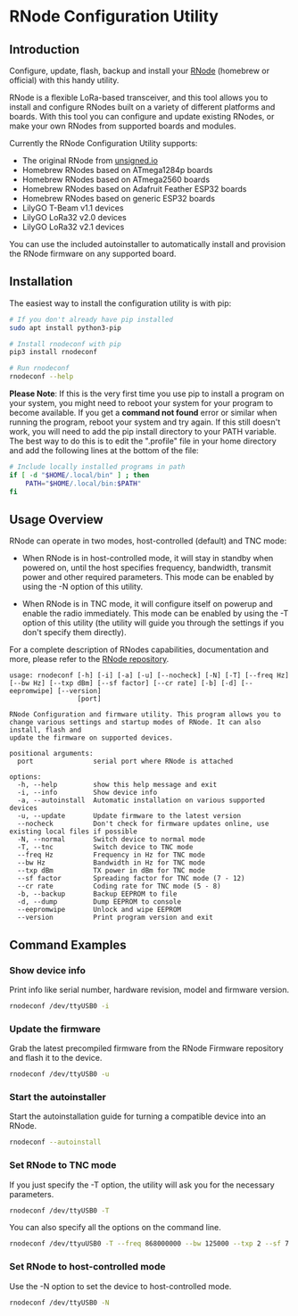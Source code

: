 # RNode Configuration Utility

## Introduction

Configure, update, flash, backup and install your [RNode](https://unsigned.io/projects/rnode/) (homebrew or official) with this handy utility.

RNode is a flexible LoRa-based transceiver, and this tool allows you to install and configure RNodes built on a variety of different platforms and boards. With this tool you can configure and update existing RNodes, or make your own RNodes from supported boards and modules.

Currently the RNode Configuration Utility supports:

- The original RNode from [unsigned.io](https://unsigned.io/)
- Homebrew RNodes based on ATmega1284p boards
- Homebrew RNodes based on ATmega2560 boards
- Homebrew RNodes based on Adafruit Feather ESP32 boards
- Homebrew RNodes based on generic ESP32 boards
- LilyGO T-Beam v1.1 devices
- LilyGO LoRa32 v2.0 devices
- LilyGO LoRa32 v2.1 devices

You can use the included autoinstaller to automatically install and provision the RNode firmware on any supported board.

## Installation

The easiest way to install the configuration utility is with pip:

```sh
# If you don't already have pip installed
sudo apt install python3-pip

# Install rnodeconf with pip
pip3 install rnodeconf

# Run rnodeconf
rnodeconf --help
```

**Please Note**: If this is the very first time you use pip to install a program on your system, you might need to reboot your system for your program to become available. If you get a __command not found__ error or similar when running the program, reboot your system and try again. If this still doesn't work, you will need to add the pip install directory to your PATH variable. The best way to do this is to edit the ".profile" file in your home directory and add the following lines at the bottom of the file:

```sh
# Include locally installed programs in path
if [ -d "$HOME/.local/bin" ] ; then
    PATH="$HOME/.local/bin:$PATH"
fi
```

## Usage Overview

RNode can operate in two modes, host-controlled (default) and TNC mode:

- When RNode is in host-controlled mode, it will stay in standby when powered on, until the host specifies frequency, bandwidth, transmit power and other required parameters. This mode can be enabled by using the -N option of this utility.

- When RNode is in TNC mode, it will configure itself on powerup and enable the radio immediately. This mode can be enabled by using the -T option of this utility (the utility will guide you through the settings if you don't specify them directly).

For a complete description of RNodes capabilities, documentation and more, please refer to the [RNode repository](https://github.com/markqvist/RNode_Firmware).

```
usage: rnodeconf [-h] [-i] [-a] [-u] [--nocheck] [-N] [-T] [--freq Hz] [--bw Hz] [--txp dBm] [--sf factor] [--cr rate] [-b] [-d] [--eepromwipe] [--version]
                 [port]

RNode Configuration and firmware utility. This program allows you to change various settings and startup modes of RNode. It can also install, flash and
update the firmware on supported devices.

positional arguments:
  port               serial port where RNode is attached

options:
  -h, --help         show this help message and exit
  -i, --info         Show device info
  -a, --autoinstall  Automatic installation on various supported devices
  -u, --update       Update firmware to the latest version
  --nocheck          Don't check for firmware updates online, use existing local files if possible
  -N, --normal       Switch device to normal mode
  -T, --tnc          Switch device to TNC mode
  --freq Hz          Frequency in Hz for TNC mode
  --bw Hz            Bandwidth in Hz for TNC mode
  --txp dBm          TX power in dBm for TNC mode
  --sf factor        Spreading factor for TNC mode (7 - 12)
  --cr rate          Coding rate for TNC mode (5 - 8)
  -b, --backup       Backup EEPROM to file
  -d, --dump         Dump EEPROM to console
  --eepromwipe       Unlock and wipe EEPROM
  --version          Print program version and exit
```

## Command Examples

### Show device info

Print info like serial number, hardware revision, model and firmware version.

```sh
rnodeconf /dev/ttyUSB0 -i
```

### Update the firmware

Grab the latest precompiled firmware from the RNode Firmware repository and flash it to the device.

```sh
rnodeconf /dev/ttyUSB0 -u
```

### Start the autoinstaller

Start the autoinstallation guide for turning a compatible device into an RNode.

```sh
rnodeconf --autoinstall
```

### Set RNode to TNC mode

If you just specify the -T option, the utility will ask you for the necessary parameters.

```sh
rnodeconf /dev/ttyUSB0 -T
```

You can also specify all the options on the command line.

```sh
rnodeconf /dev/ttyuUSB0 -T --freq 868000000 --bw 125000 --txp 2 --sf 7 --cr 5
```

### Set RNode to host-controlled mode

Use the -N option to set the device to host-controlled mode.

```sh
rnodeconf /dev/ttyUSB0 -N
```

